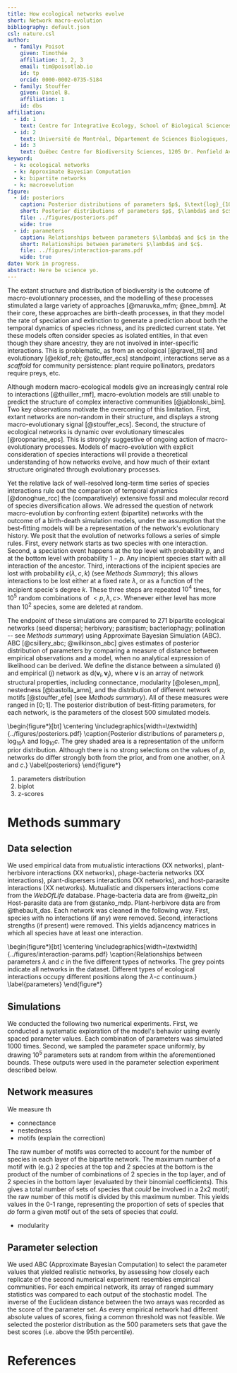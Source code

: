 ```yaml
---
title: How ecological networks evolve
short: Network macro-evolution
bibliography: default.json
csl: nature.csl
author:
  - family: Poisot
    given: Timothée
    affiliation: 1, 2, 3
    email: tim@poisotlab.io
    id: tp
    orcid: 0000-0002-0735-5184
  - family: Stouffer
    given: Daniel B.
    affiliation: 1
    id: dbs
affiliation:
  - id: 1
    text: Centre for Integrative Ecology, School of Biological Sciences, University of Canterbury, Christchurch, New Zealand
  - id: 2
    text: Université de Montréal, Département de Sciences Biologiques, 90 Avenue Vincent d'Indy, Montréal, QC, CAN, H2V3S9
  - id: 3
    text: Québec Centre for Biodiversity Sciences, 1205 Dr. Penfield Avenue, Montréal, QC, CAN, H3A1B1
keyword:
  - k: ecological networks
  - k: Approximate Bayesian Computation
  - k: bipartite networks
  - k: macroevolution
figure:
  - id: posteriors
    caption: Posterior distributions of parameters $p$, $\text{log}_{10}\lambda$ and $\text{log}_{10}c$. The grey shaded area is a representation of the uniform prior distribution. Although there is no strong selections on the values of $p$, networks do differ strongly both from the prior, and from one another, on $\lambda$ and $c$.
    short: Posterior distributions of parameters $p$, $\lambda$ and $c$.
    file: ../figures/posteriors.pdf
    wide: true
  - id: parameters
    caption: Relationships between parameters $\lambda$ and $c$ in the five different types of networks. The grey points indicate all networks in the dataset. Different types of ecological interactions occupy different positions along the $\lambda$-$c$ continuum.
    short: Relationships between parameters $\lambda$ and $c$.
    file: ../figures/interaction-params.pdf
    wide: true
date: Work in progress.
abstract: Here be science yo.
---
```


The extant structure and distribution of biodiversity is the outcome of
macro-evolutionnary processes, and the modelling of these processes stimulated a
large variety of approaches [@maruvka_mfm; @nee_bmm]. At their core, these
approaches are birth-death processes, in that they model the rate of speciation
and extinction to generate a prediction about both the temporal dynamics of
species richness, and its predicted current state. Yet these models often
consider species as isolated entities, in that even though they share ancestry,
they are not involved in inter-specific interactions. This is problematic, as
from an ecological [@gravel_tti] and evolutionary [@eklof_reh; @stouffer_ecs]
standpoint, interactions serve as a *scaffold* for community persistence: plant
require pollinators, predators require preys, etc.

Although modern macro-ecological models give an increasingly central role to
interactions [@thuiller_rmf], macro-evolution models are still unable to predict
the structure of complex interactive communities [@jablonski_bim]. Two key
observations motivate the overcoming of this limitation. First, extant networks
are non-random in their structure, and displays a strong macro-evolutionary
signal [@stouffer_ecs]. Second, the structure of ecological networks is dynamic
over evolutionary timescales [@roopnarine_eps]. This is strongly suggestive of
ongoing action of macro-evolutionary processes. Models of macro-evolution with
explicit consideration of species interactions will provide a theoretical
understanding of how networks evolve, and how much of their extant structure
originated through evolutionary processes.

Yet the relative lack of well-resolved long-term time series of species
interactions rule out the comparison of temporal dynamics [@donoghue_rcc] the
(comparatively) extensive fossil and molecular record of species diversification
allows. We adressed the question of network macro-evolution by confronting
extent (bipartite) networks with the outcome of a birth-death simulation models,
under the assumption that the best-fitting models will be a representation of
the network's evolutionary history. We posit that the evolution of networks
follows a series of simple rules. First, every network starts as two species
with one interaction. Second, a speciation event happens at the top level with
probability $p$, and at the bottom level with probability $1-p$. Any incipient
species start with all interaction of the ancestor. Third, interactions of the
incipient species are lost with probability $\epsilon(\lambda, c, k)$ (see
*Methods Summary*); this allows interactions to be lost either at a fixed rate
$\lambda$, or as a function of the incipient specie's degree $k$. These three
steps are repeated $10^4$ times, for $10^5$ random combinations of $<p, \lambda,
c>$. Whenever either level has more than $10^2$ species, some are deleted at
random.

The endpoint of these simulations are compared to 271 bipartite ecological
networks (seed dispersal; herbivory; parasitism; bacteriophagy; pollination --
see *Methods summary*) using Approximate Bayesian Simulation (ABC). ABC
[@csillery_abc; @wilkinson_abc] gives estimates of posterior distribution of
parameters by comparing a measure of distance between empirical observations and
a model, when no analytical expression of likelihood can be derived. We define
the distance between a simulated ($i$) and empirical ($j$) network as
$\text{d}(\mathbf{v}_i, \mathbf{v}_j)$, where $\mathbf{v}$ is an array of
network structural properties, including connectance, modularity [@olesen_mpn],
nestedness [@bastolla_amn], and the distribution of different network motifs
[@stouffer_efe] (see *Methods summary*). All of these measures were ranged in
$[0;1]$. The posterior distribution of best-fitting parameters, for each
network, is the parameters of the closest 500 simulated models.


\begin{figure*}[bt]
	\centering
	\includegraphics[width=\textwidth]{../figures/posteriors.pdf}
	\caption{Posterior distributions of parameters $p$, $\text{log}_{10}\lambda$ and $\text{log}_{10}c$. The grey shaded area is a representation of the uniform prior distribution. Although there is no strong selections on the values of $p$, networks do differ strongly both from the prior, and from one another, on $\lambda$ and $c$.}
	\label{posteriors}
\end{figure*}


1. parameters distribution
2. biplot
3. z-scores

# Methods summary

## Data selection

We used empirical data from mutualistic interactions (XX networks),
plant-herbivore interactions (XX networks), phage-bacteria networks (XX
interactions), plant-dispersers interactions (XX networks), and host-parasite
interactions (XX networks). Mutualistic and dispersers interactions come from
the *WebOfLife* database. Phage-bacteria data are from @weitz_pin Host-parasite
data are from @stanko_mdp. Plant-herbivore data are from @thebault_das. Each
network was cleaned in the following way. First, species with no interactions
(if any) were removed. Second, interactions strengths (if present) were removed.
This yields adjancency matrices in which all species have at least one
interaction.


\begin{figure*}[bt]
	\centering
	\includegraphics[width=\textwidth]{../figures/interaction-params.pdf}
	\caption{Relationships between parameters $\lambda$ and $c$ in the five different types of networks. The grey points indicate all networks in the dataset. Different types of ecological interactions occupy different positions along the $\lambda$-$c$ continuum.}
	\label{parameters}
\end{figure*}


## Simulations

We conducted the following two numerical experiments. First, we conducted a
systematic exploration of the model's behavior using evenly spaced parameter
values. Each combination of parameters was simulated 1000 times. Second, we
sampled the parameter space uniformly, by drawing $10^5$ parameters sets at
random from within the aforementioned bounds. These outputs were used in the
parameter selection experiment described below.

## Network measures

We measure th

- connectance
- nestedness
- motifs (explain the correction)

The raw number of motifs was corrected to account for the number of species in
each layer of the bipartite network. The maximum number of a motif with (e.g.) 2
species at the top and 2 species at the bottom is the product of the number of
combinations of 2 species in the top layer, and of 2 species in the bottom layer
(evaluated by their binomial coefficients). This gives a total number of sets of
species that *could* be involved in a 2x2 motif; the raw number of this motif is
divided by this maximum number. This yields values in the 0-1 range,
representing the proportion of sets of species that *do* form a given motif out of
the sets of species that *could*.

- modularity

## Parameter selection

We used ABC (Approximate Bayesian Computation) to select the parameter values
that yielded realistic networks, by assessing how closely each replicate of the
second numerical experiment resembles empirical communities. For each empirical
network, its array of ranged summary statistics was compared to each output of
the stochastic model. The inverse of the Euclidean distance between the two
arrays was recorded as the score of the parameter set. As every empirical
network had different absolute values of scores, fixing a common threshold was
not feasible. We selected the posterior distribution as the 500 parameters sets
that gave the best scores (i.e. above the 95th percentile).

# References
